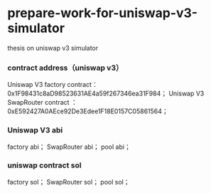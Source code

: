 # prepare-work-for-uniswap-v3-simulator
thesis on uniswap v3 simulator
### contract address（uniswap v3）
Uniswap V3 factory contract： 0x1F98431c8aD98523631AE4a59f267346ea31F984；
Uniswap V3 SwapRouter contract ： 0xE592427A0AEce92De3Edee1F18E0157C05861564；
### Uniswap V3 abi
factory abi；
SwapRouter abi；
pool abi；
### uniswap contract sol
factory sol；
SwapRouter sol；
pool sol；
